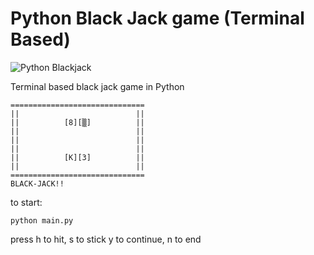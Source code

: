 # Python Black Jack game (Terminal Based)

![Python Blackjack](https://raw.githubusercontent.com/tamalweb/blackjack-cli/master/screenshot.png)

Terminal based black jack game in Python

```
==============================
||                          ||
||          [8][▒]          ||
||                          ||
||                          ||
||                          ||
||          [K][3]          ||
||                          ||
==============================
BLACK-JACK!!
```

to start:

`python main.py`

press h to hit, s to stick
y to continue, n to end
